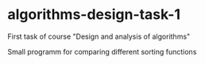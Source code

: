 # algorithms-design-task-1
First task of course "Design and analysis of algorithms"

Small programm for comparing different sorting functions
